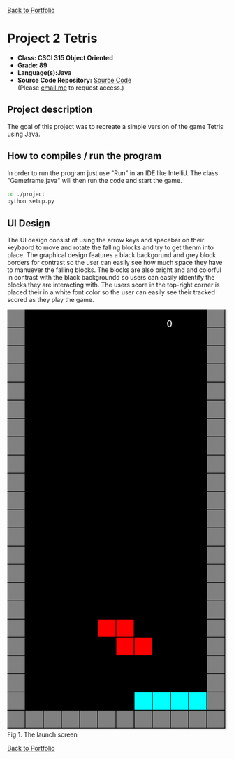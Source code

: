 [Back to Portfolio](./index.md)

Project 2 Tetris
===============

-   **Class: CSCI 315 Object Oriented** 
-   **Grade: 89**
-   **Language(s):Java**
-   **Source Code Repository:** [Source Code](https://github.com/Malik526/Tetris-SrcCode.git)  
    (Please [email me](mailto:example@csustudent.net?subject=GitHub%20Access) to request access.)

## Project description

The goal of this project was to recreate a simple version of the game Tetris using Java. 

## How to compiles / run the program

In order to run the program just use "Run" in an IDE like IntelliJ. The class "Gameframe.java" will then run the code and start the game.

```bash
cd ./project
python setup.py
```

## UI Design

The UI design consist of using the arrow keys and spacebar on their keybaord to move and rotate the falling blocks and try to get thenm into place. The graphical design features a black backgorund and grey block borders for contrast so the user can easily see how much space they have to manuever the falling blocks. The blocks are also bright and and colorful in contrast with the black backgroundd so users can easily iddentify the blocks they are interacting with. The users score in the top-right corner is placed their in a white font color so the user can easily see their tracked scored as they play the game. 

![screenshot](images/Tetris_Screenshot.png)
Fig 1. The launch screen

[Back to Portfolio](./index.md)

